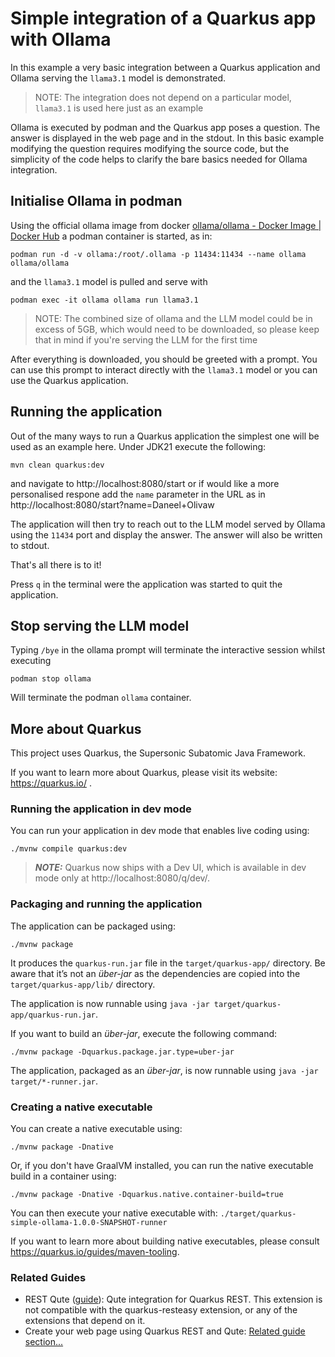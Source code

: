 # Simple integration of a Quarkus app with Ollama

In this example a very basic integration between a Quarkus application and Ollama serving the `llama3.1` model is demonstrated.

> NOTE: The integration does not depend on a particular model, `llama3.1` is used here just as an example

Ollama is executed by podman and the Quarkus app poses a question. The answer is displayed in the web page and in the stdout. 
In this basic example modifying the question requires modifying the source code, but the simplicity of the code helps to clarify the bare basics needed for Ollama integration.


## Initialise Ollama in podman

Using the official ollama image from docker [ollama/ollama - Docker Image | Docker Hub](https://hub.docker.com/r/ollama/ollama) a podman container is started, as in:

```
podman run -d -v ollama:/root/.ollama -p 11434:11434 --name ollama ollama/ollama
```

and the `llama3.1` model is pulled and serve with

```
podman exec -it ollama ollama run llama3.1
```

> NOTE: The combined size of ollama and the LLM model could be in excess of 5GB, which would need to be downloaded, so please keep that in mind if you're serving the LLM for the first time

After everything is downloaded, you should be greeted with a prompt. You can use this prompt to interact directly with the `llama3.1` model or you can use the Quarkus application.


## Running the application

Out of the many ways to run a Quarkus application the simplest one will be used as an example here. Under JDK21 execute the following:

```
mvn clean quarkus:dev
```

and navigate to http://localhost:8080/start or if would like a more personalised respone add the `name` parameter in the URL as in http://localhost:8080/start?name=Daneel+Olivaw

The application will then try to reach out to the LLM model served by Ollama using the `11434` port and display the answer. The answer will also be written to stdout.

That's all there is to it!

Press `q` in the terminal were the application was started to quit the application.


## Stop serving the LLM model

Typing `/bye` in the ollama prompt will terminate the interactive session whilst executing

```
podman stop ollama
```

Will terminate the podman `ollama` container.


## More about Quarkus

This project uses Quarkus, the Supersonic Subatomic Java Framework.

If you want to learn more about Quarkus, please visit its website: https://quarkus.io/ .

### Running the application in dev mode

You can run your application in dev mode that enables live coding using:
```shell script
./mvnw compile quarkus:dev
```

> **_NOTE:_**  Quarkus now ships with a Dev UI, which is available in dev mode only at http://localhost:8080/q/dev/.

### Packaging and running the application

The application can be packaged using:
```shell script
./mvnw package
```
It produces the `quarkus-run.jar` file in the `target/quarkus-app/` directory.
Be aware that it’s not an _über-jar_ as the dependencies are copied into the `target/quarkus-app/lib/` directory.

The application is now runnable using `java -jar target/quarkus-app/quarkus-run.jar`.

If you want to build an _über-jar_, execute the following command:
```shell script
./mvnw package -Dquarkus.package.jar.type=uber-jar
```

The application, packaged as an _über-jar_, is now runnable using `java -jar target/*-runner.jar`.

### Creating a native executable

You can create a native executable using: 
```shell script
./mvnw package -Dnative
```

Or, if you don't have GraalVM installed, you can run the native executable build in a container using: 
```shell script
./mvnw package -Dnative -Dquarkus.native.container-build=true
```

You can then execute your native executable with: `./target/quarkus-simple-ollama-1.0.0-SNAPSHOT-runner`

If you want to learn more about building native executables, please consult https://quarkus.io/guides/maven-tooling.

### Related Guides

- REST Qute ([guide](https://quarkus.io/guides/qute-reference#rest_integration)): Qute integration for Quarkus REST. This extension is not compatible with the quarkus-resteasy extension, or any of the extensions that depend on it.
- Create your web page using Quarkus REST and Qute: [Related guide section...](https://quarkus.io/guides/qute#type-safe-templates)

